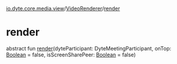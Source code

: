 [io.dyte.core.media.view](../index.md)/[VideoRenderer](index.md)/[render](render.md)

# render


abstract fun [render](render.md)(dyteParticipant: DyteMeetingParticipant, onTop: [Boolean](https://kotlinlang.org/api/latest/jvm/stdlib/kotlin/-boolean/index.html) = false, isScreenSharePeer: [Boolean](https://kotlinlang.org/api/latest/jvm/stdlib/kotlin/-boolean/index.html) = false)
